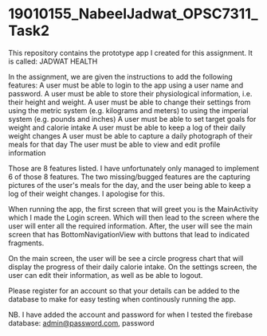 # 19010155_NabeelJadwat_OPSC7311_Task2
This repository contains the prototype app I created for this assignment. It is called: JADWAT HEALTH

In the assignment, we are given the instructions to add the following features: A user must be able to login to the app using a user name and password. A user must be able to store their physiological information, i.e. their height and weight. A user must be able to change their settings from using the metric system (e.g. kilograms and meters) to using the imperial system (e.g. pounds and inches) A user must be able to set target goals for weight and calorie intake A user must be able to keep a log of their daily weight changes A user must be able to capture a daily photograph of their meals for that day The user must be able to view and edit profile information

Those are 8 features listed. I have unfortunately only managed to implement 6 of those 8 features. The two missing/bugged features are the capturing pictures of the user's meals for the day, and the user being able to keep a log of their weight changes. I apologise for this.

When running the app, the first screen that will greet you is the MainActivity which I made the Login screen. Which will then lead to the screen where the user will enter all the required information. After, the user will see the main screen that has BottomNavigationView with buttons that lead to indicated fragments.

On the main screen, the user will be see a circle progress chart that will display the progress of their daily calorie intake. On the settings screen, the user can edit their information, as well as be able to logout.

Please register for an account so that your details can be added to the database to make for easy testing when continously running the app.

NB. I have added the account and password for when I tested the firebase database: admin@password.com, password
